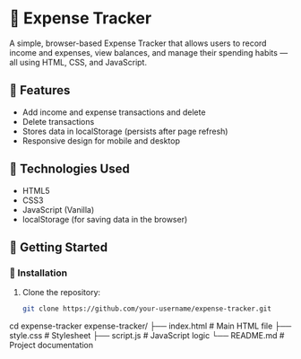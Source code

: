# 💸 Expense Tracker

A simple, browser-based Expense Tracker that allows users to record income and expenses, view balances, and manage their spending habits — all using HTML, CSS, and JavaScript.

## 🌟 Features

- Add income and expense transactions and delete
- Delete transactions
- Stores data in localStorage (persists after page refresh)
- Responsive design for mobile and desktop

## 🧰 Technologies Used

- HTML5
- CSS3
- JavaScript (Vanilla)
- localStorage (for saving data in the browser)

## 🚀 Getting Started

### 📂 Installation

1. Clone the repository:
   ```bash
   git clone https://github.com/your-username/expense-tracker.git

cd expense-tracker
expense-tracker/
├── index.html         # Main HTML file
├── style.css          # Stylesheet
├── script.js          # JavaScript logic
└── README.md          # Project documentation
